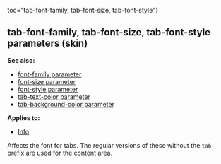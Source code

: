 toc="tab-font-family, tab-font-size, tab-font-style"}
## tab-font-family, tab-font-size, tab-font-style parameters (skin)
**See also:**
*   [font-family parameter](/%7Bskin%7D/param/font-family)
*   [font-size parameter](/%7Bskin%7D/param/font-size)
*   [font-style parameter](/%7Bskin%7D/param/font-style)
*   [tab-text-color parameter](/%7Bskin%7D/param/tab-text-color)
*   [tab-background-color
    parameter](/%7Bskin%7D/param/tab-background-color)
<!-- -->
**Applies to:**
*   [Info](/%7Bskin%7D/control/info)


Affects the font for tabs. The regular versions of these
without the `tab-` prefix are used for the content area.